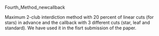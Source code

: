 Fourth_Method_newcallback

Maximum 2-club interdiction method with 20 percent of linear cuts (for stars) in advance and the callback with 3 different cuts (star, leaf and standard). We have used it in the fisrt submission of the paper.
